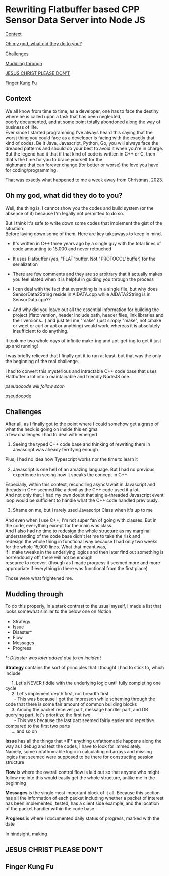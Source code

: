# Rewriting Flatbuffer based CPP Sensor Data Server into Node JS 


[Context](#context)

[Oh my god, what did they do to you?](#oh-my-god-what-did-they-do-to-you)

[Challenges](#challenges)

[Muddling through](#muddling-through)

[JESUS CHRIST PLEASE DON'T](#jesus-christ-please-dont)

[Finger Kung Fu](#finger-kung-fu)

## Context

We all know from time to time, as a developer, one has to face the destiny where he is called upon a task that has been neglected,\
poorly documented, and at some point totally abondoned along the way of business of life.\
Ever since I started programming I've always heard this saying that the worst thing you could face as a developer is facing with the exactly that\
kind of codes. Be it Java, Javascript, Python, Go, you will always face the dreaded patterns and should do your best to avoid it when you're in charge.\
But the legend had it that if that kind of code is written in C++ or C, then that's the time for you to brace yourself for the\
nightmare that can forever change (for better or worse) the love you have for coding/programming.

That was exactly what happened to me a week away from Christmas, 2023.


## Oh my god, what did they do to you?

Well, the thing is, I cannot show you the codes and build system (or the absence of it) because I'm legally not permitted to do so.

But I think it's safe to write down some codes that implement the gist of the situation.\
Before laying down some of them, Here are key takeaways to keep in mind.

- It's written in C++ three years ago by a single guy with the total lines of code amounting to 15,000 and never retouched

- It uses Flatbuffer (yes, "FLAT"buffer. Not "PROTOCOL"buffer) for the serialization

- There are few comments and they are so arbitrary that it actually makes you feel elated when it is helpful in guiding you through the process

- I can deal with the fact that everything is in a single file, but why does SensorData2String reside in AIDATA.cpp while AIDATA2String is in SensorData.cpp?? 

- And why did you leave out all the essential information for building the project (flatc version, header include path, header files, link libraries and their versions...) and just tell me "make" (just simply "make", not cmake or wget or curl or apt or anything) would work, whereas it is absolutely insufficient to do anything.

It took me two whole days of infinite make-ing and apt-get-ing to get it just up and running!

I was briefly relieved that I finally got it to run at least, but that was the only the beginning of the real challenge.

I had to convert this mysterious and intractable C++ code base that uses Flatbuffer a lot into a maintainable and friendly NodeJS one.

*pseudocode will follow soon*

[pseudocode](thecode)


## Challenges


After all, as I finally got to the point where I could somehow get a grasp of what the heck is going on inside this enigma\
a few challenges I had to deal with emerged

1. Seeing the typed C++ code base and thinking of rewriting them in Javascript was already terrifying enough 

Plus, I had no idea how Typescript works nor the time to learn it

2. Javascript is one hell of an amazing language. But I had no previous experience in seeing how it speaks the concept in C++


Especially, within this context, reconciling async/await in Javascript and threads in C++ seemed like a devil as the C++ code used it a lot.\
And not only that, I had my own doubt that single-threaded Javascript event loop would be sufficient to handle what the C++ code handled previously.

3. Shame on me, but I rarely used Javascript Class when it's up to me

And even when I use C++, I'm not super fan of going with classes. But in the code, everything except for the main was class.\
And I also had no time to redesign the whole structure as my marginal understanding of the code base didn't let me to take the risk and\
redesign the whole thing in functional way because I had only two weeks for the whole 15,000 lines. What that meant was,\
if I make tweaks in the underlying logics and then later find out something is horrendously off, there will not be enough\
resource to recover. (though as I made progress it seemed more and more appropriate if everything in there was functional from the first place) 

Those were what frightened me.


## Muddling through

To do this properly, in a stark contrast to the usual myself, I made a list that looks somewhat similar to the below one on Notion

- Strategy
- Issue
- Disaster*
- Flow
- Messages
- Progress

*: *Disaster was later added due to an incident* 

**Strategy** contains the sort of principles that I thought I had to stick to, which include 


&nbsp;&nbsp;&nbsp;&nbsp; 1. Let's NEVER fiddle with the underlying logic until fully completing one cycle\
&nbsp;&nbsp;&nbsp;&nbsp; 2. Let's implement depth first, not breadth first\
&nbsp;&nbsp;&nbsp;&nbsp;&nbsp;&nbsp; - This was because I got the impresson while scheming through the code that there is some fair amount of common building blocks\
&nbsp;&nbsp;&nbsp;&nbsp; 3. Among the packet receiver part, message handler part, and DB querying part, let's prioritize the first two\
&nbsp;&nbsp;&nbsp;&nbsp;&nbsp;&nbsp; - This was because the last part seemed fairly easier and repetitive compared to the first two parts\
&nbsp;&nbsp;&nbsp;&nbsp; ... and so on


**Issue** has all the things that \*IF\* anything unfathomable happens along the way as I debug and test the codes, I have to look for immediately.\
Namely, some unfathomable logic in calculating nd arrays and missing logics that seemed were supposed to be there for constructing session structure

**Flow** is where the overall control flow is laid out so that anyone who might follow me into this would easily get the whole structure, unlike me in the beginning

**Messages** is the single most important block of it all. Because this section has all the information of each packet including whether a packet of interest\
has been implemented, tested, has a client side example, and the location of the packet handler within the code base

**Progress** is where I documented daily status of progress, marked with the date

In hindsight, making 


## JESUS CHRIST PLEASE DON'T


## Finger Kung Fu